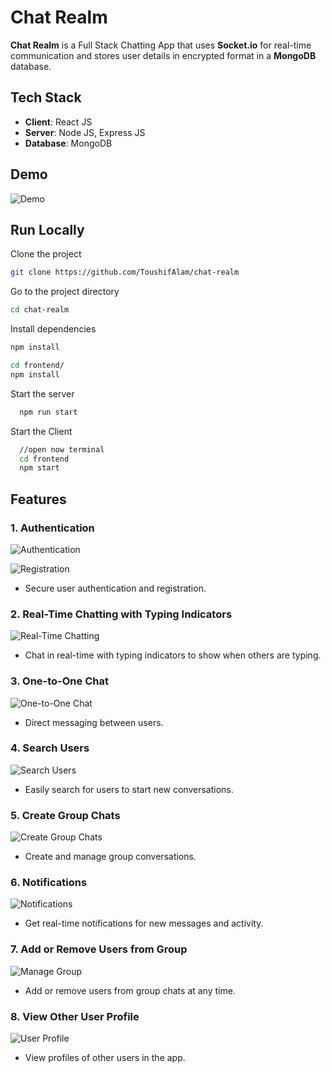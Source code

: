 # Chat Realm

**Chat Realm** is a Full Stack Chatting App that uses **Socket.io** for real-time communication and stores user details in encrypted format in a **MongoDB** database.

## Tech Stack

- **Client**: React JS
- **Server**: Node JS, Express JS
- **Database**: MongoDB

## Demo

![Demo](./docs/Demo.png)

## Run Locally

 Clone the project

```bash
git clone https://github.com/ToushifAlam/chat-realm
```

Go to the project directory

```bash
cd chat-realm
```

Install dependencies

```bash
npm install
```

```bash
cd frontend/
npm install
```

Start the server

```bash
  npm run start
```

Start the Client

```bash
  //open now terminal
  cd frontend
  npm start
```

## Features

### 1. Authentication

![Authentication](./docs/Authentication.png)

![Registration](./docs/Registration.png)

- Secure user authentication and registration.

### 2. Real-Time Chatting with Typing Indicators

![Real-Time Chatting](./docs/real-time-chatting.png)

- Chat in real-time with typing indicators to show when others are typing.

### 3. One-to-One Chat

![One-to-One Chat](./docs/one-to-one-chat.png)

- Direct messaging between users.

### 4. Search Users

![Search Users](./docs/search-users.png)

- Easily search for users to start new conversations.

### 5. Create Group Chats

![Create Group Chats](./docs/group-chat.png)

- Create and manage group conversations.

### 6. Notifications

![Notifications](./docs/Demo.png)

- Get real-time notifications for new messages and activity.

### 7. Add or Remove Users from Group

![Manage Group](./docs/add-remove-group.png)

- Add or remove users from group chats at any time.

### 8. View Other User Profile

![User Profile](./docs/Profile.png)

- View profiles of other users in the app.
